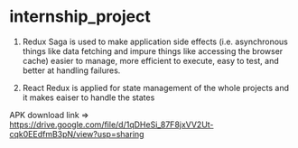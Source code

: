 # internship_project


1) Redux Saga is used to make application side effects (i.e. asynchronous things like data fetching and impure things like accessing the browser cache) easier to manage, more efficient to execute, easy to test, and better at handling failures. 

2) React Redux is applied for state management of the whole projects and it makes eaiser to handle the states

APK download link =>  https://drive.google.com/file/d/1qDHeSi_87F8jxVV2Ut-cqk0EEdfmB3pN/view?usp=sharing
